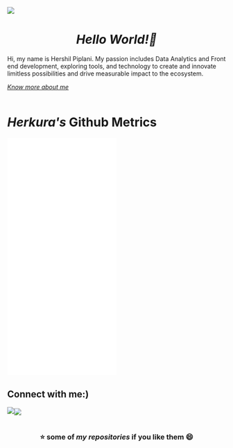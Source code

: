 ![](https://raw.githubusercontent.com/halfrost/halfrost/master/icons/header_.png)
<div>
<h1 align="center"><i>Hello World!👋</i></h1>
<p> Hi, my name is Hershil Piplani. My passion includes Data Analytics and Front end development, exploring tools, and technology to create and innovate limitless possibilities and drive measurable impact to the ecosystem. </p>
<a href="https://herkura.is-a.dev/"><em>Know more about me</em></a>
</div>
<br>
<div>
<h1><em>Herkura's</em> Github Metrics</h1>
<picture>
  <img src="/github-metrics.svg" alt="Metrics" width=50%>
</picture>
</div>
<div>
<h2>Connect with me:)</h2>

<a href="https://hershilpiplani.medium.com/"> <img align="left" src="https://img.shields.io/badge/Medium-12100E?style=for-the-badge&logo=medium&logoColor=white"  height="30"></a>

<a href="https://www.linkedin.com/in/hershil-piplani-639a83178/"> <img align="center" src="https://img.shields.io/badge/LinkedIn-0077B5?style=for-the-badge&logo=linkedin&logoColor=white" height="25"></a>
<br></br>
</div>
<h3 align="center">⭐ some of <em>my repositories</em> if you like them 😄</h3>







